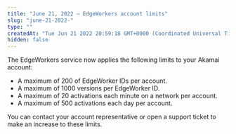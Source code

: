 ```yaml
---
title: "June 21, 2022 — EdgeWorkers account limits"
slug: "june-21-2022-"
type: ""
createdAt: "Tue Jun 21 2022 20:59:18 GMT+0000 (Coordinated Universal Time)"
hidden: false
---
```

The EdgeWorkers service now applies the following limits to your Akamai account:

- A maximum of 200 of EdgeWorker IDs per account.
- A maximum of 1000 versions per EdgeWorker ID.
- A maximum of 20 activations each minute on a network per account.
- A maximum of 500 activations each day per account.

You can contact your account representative or open a support ticket to make an increase to these limits.